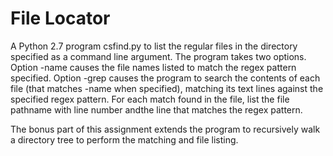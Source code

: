 # File Locator
A Python 2.7 program csfind.py to list the regular files in the directory specified as a command line argument. The program takes two options. Option -name <regex> causes the file names listed to match the regex pattern specified. Option -grep <regex> causes the program to search the contents of each file (that matches -name <regex> when specified), matching its text lines against the specified regex pattern. For each match found in the file, list the file pathname with line number andthe line that matches the regex pattern.
  
 
The bonus part of this assignment extends the program to recursively walk a directory tree to perform the matching and file listing.
